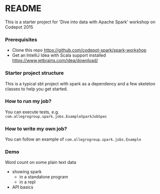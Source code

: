 # README #

This is a starter project for 'Dive into data with Apache Spark' workshop on Codepot 2015

### Prerequisites ###

* Clone this repo https://github.com/codepot-spark/spark-workshop
* Get an IntelliJ Idea with Scala support installed https://www.jetbrains.com/idea/download/

### Starter project structure ###

This is a typical sbt project with spark as a dependency and a few skeleton classes to help you get started.

### How to run my job? ###

You can execute tests, e.g. `com.allegrogroup.spark.jobs.ExampleSparkJobSpec`

### How to write my own job? ###

You can follow an example of `com.allegrogroup.spark.jobs.Example`

### Demo ###

Word count on some plain text data
   - showing spark
        - in a standalone program
        - in a repl
   - API basics


